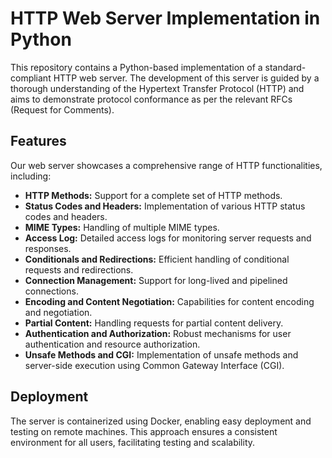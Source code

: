 # HTTP Web Server Implementation in Python

This repository contains a Python-based implementation of a standard-compliant HTTP web server. The development of this server is guided by a thorough understanding of the Hypertext Transfer Protocol (HTTP) and aims to demonstrate protocol conformance as per the relevant RFCs (Request for Comments).

## Features

Our web server showcases a comprehensive range of HTTP functionalities, including:

- **HTTP Methods:** Support for a complete set of HTTP methods.
- **Status Codes and Headers:** Implementation of various HTTP status codes and headers.
- **MIME Types:** Handling of multiple MIME types.
- **Access Log:** Detailed access logs for monitoring server requests and responses.
- **Conditionals and Redirections:** Efficient handling of conditional requests and redirections.
- **Connection Management:** Support for long-lived and pipelined connections.
- **Encoding and Content Negotiation:** Capabilities for content encoding and negotiation.
- **Partial Content:** Handling requests for partial content delivery.
- **Authentication and Authorization:** Robust mechanisms for user authentication and resource authorization.
- **Unsafe Methods and CGI:** Implementation of unsafe methods and server-side execution using Common Gateway Interface (CGI).

## Deployment

The server is containerized using Docker, enabling easy deployment and testing on remote machines. This approach ensures a consistent environment for all users, facilitating testing and scalability.
